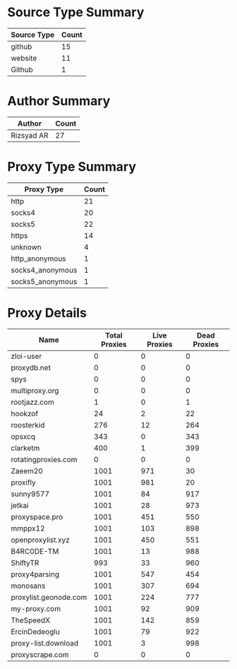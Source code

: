 # Source Type Summary

| Source Type | Count |
|-------------|-------|
| github | 15 |
| website | 11 |
| Github | 1 |


# Author Summary

| Author | Count |
|--------|-------|
| Rizsyad AR | 27 |


# Proxy Type Summary

| Proxy Type | Count |
|------------|-------|
| http | 21 |
| socks4 | 20 |
| socks5 | 22 |
| https | 14 |
| unknown | 4 |
| http_anonymous | 1 |
| socks4_anonymous | 1 |
| socks5_anonymous | 1 |


# Proxy Details

| Name | Total Proxies | Live Proxies | Dead Proxies |
|------|---------------|--------------|---------------|
| zloi-user | 0 | 0 | 0 |
| proxydb.net | 0 | 0 | 0 |
| spys | 0 | 0 | 0 |
| multiproxy.org | 0 | 0 | 0 |
| rootjazz.com | 1 | 0 | 1 |
| hookzof | 24 | 2 | 22 |
| roosterkid | 276 | 12 | 264 |
| opsxcq | 343 | 0 | 343 |
| clarketm | 400 | 1 | 399 |
| rotatingproxies.com | 0 | 0 | 0 |
| Zaeem20 | 1001 | 971 | 30 |
| proxifly | 1001 | 981 | 20 |
| sunny9577 | 1001 | 84 | 917 |
| jetkai | 1001 | 28 | 973 |
| proxyspace.pro | 1001 | 451 | 550 |
| mmppx12 | 1001 | 103 | 898 |
| openproxylist.xyz | 1001 | 450 | 551 |
| B4RC0DE-TM | 1001 | 13 | 988 |
| ShiftyTR | 993 | 33 | 960 |
| proxy4parsing | 1001 | 547 | 454 |
| monosans | 1001 | 307 | 694 |
| proxylist.geonode.com | 1001 | 224 | 777 |
| my-proxy.com | 1001 | 92 | 909 |
| TheSpeedX | 1001 | 142 | 859 |
| ErcinDedeoglu | 1001 | 79 | 922 |
| proxy-list.download | 1001 | 3 | 998 |
| proxyscrape.com | 0 | 0 | 0 |
